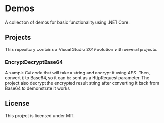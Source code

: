 # Demos

A collection of demos for basic functionality using .NET Core.

## Projects

This repository contains a Visual Studio 2019 solution with several projects.

### EncryptDecryptBase64

A sample C# code that will take a string and encrypt it using AES. Then, convert it to Base64, so it can be sent as a HttpRequest parameter. 
The project also decrypt the encrypted result string after converting it back from Base64 to demonstrate it works.

## License

This project is licensed under MIT.